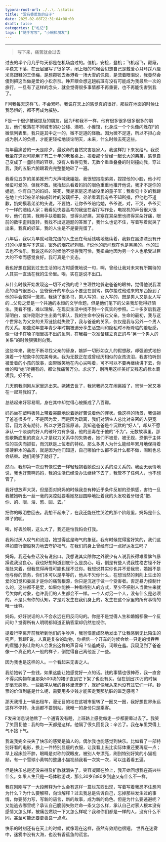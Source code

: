 ```yaml
---
typora-root-url: ./..\..\static
title: "没有香蕉鱼的日子"
date: 2025-02-08T22:31:04+08:00
draft: false
categories: ["札记"]
tags: ["随手写写", "小碗和朋友"]
---
```


---

> 写下来，痛苦就会过去



过去的半个月几乎每天都是在机场度过的。值机，安检，登机；飞机起飞，颠簸，平稳又下落，在云层里写了很多字，闭上眼的时候会幻想自己是戴爱心耳环踩八厘米高跟鞋的王佳梅，是想攒钱去香港看一场大雪的佩佩，是流着眼泪说，我竟然会傻到把这当做是爱的小松奈奈。睁开眼会想这趟航班有没有可能成为我最后一次的旅行，一旦有了这样的念头，就会觉得很多事情都不再重要，也不再能伤害到我了。

F问我每天这样飞，不会累吗，我说在天上的感觉真的很好，那些在地面的时候让我恐惧的，都不再成为威胁。

F是一个很少被我提及的朋友，因为F和我不一样，他有很多很多很多很多的朋友，他们散落在不同城市的办公楼、酒吧、小餐馆，化身成一个个头像闪烁在F的微信列表里，我只是其中之一的，微不足道的怪胎。因为微不足道，所以不担心会成为别人的负担，才能更轻松地谈论明天，未来，什么时候去死这些。

每年最痛苦的一天是除夕，最致命的自然灾害是家人。我这样打下来发给F。我说我坐在这张可能用了有二十年的老餐桌上，挨着那个曾经一起长大的弟弟，感觉自己变成了一盏时间的容器，没有人看得见我，无数个重重叠叠的时刻撞向我，穿过我，我的五脏六腑跟着完完整整地碎了一遍。

我看见五岁的弟弟推开门大声喊我姐姐，我很想抱抱弟弟，捏捏他的小脸，他小时候蛮可爱的，但我不敢。我抬起头看着妈妈的眼色重重地推开他说，我才不是你的姐姐，你有自己的妈妈，笑死，我是家庭这场战役里的童子军；我看见十岁的我蹲在地上捡起被弟弟摔成碎片的玻璃杯子，弟弟看着我有些不知所措，但他也不道歉，奶奶摸着弟弟的头说，不要怕，让你爷爷赔给她，爷爷说，对，不哭，爷爷买个一样的赔给人家；我看见快要高考的我坐在客厅写作业，电视机的声音很大很吵，他们在笑，我用手扶着脑袋，觉得头好痛，耳塞在耳朵里也挤得耳朵好痛，眼前的数字歪斜旋转，我找不出这道题的答案了，我什么也记不住，写着写着就哭了出来，我真的好笨，我的人生是不是要完蛋了。

八年后，我以为早就可能完蛋的人生还在苟延残喘地继续着，我躲在黑漆漆没有开灯的小屋里写下这些，窗外的烟花好刺眼。F说他的房间现在也是黑黑的，他的过去也不快乐，我说这些的时候他不觉得我可怜，我扭曲地因为另一个人也承受过巨大的不幸而感觉良好。我可真是个变态。

我也好想在回到过去生活的地方时感慨地说一句，啊，曾经让我对未来有所期待的人其实一直活在我的生命里。唉，实在是说不出口。

从什么时候开始发现这一切不对劲的呢？生理性地躲避爸爸的眼神，觉得他说我漂亮的语气很恶心，坐爸爸开的车永远不要坐在副驾，偶尔接过他递来的东西擦到了他的手会惊得一激灵。我读了很多书，男人写的，女人写的，既是男人又是女人写的…父母之爱是一个共通的永恒的文学命题，但是他们笔下的父亲我却觉得好陌生。我看不懂，难以理解，在现实生活中找不到一个真实的参照。二十多岁后我逐渐明白，或许刚刚才生出勇气承认，我的生命中没有过父亲。生命的最初，我与这个世界名为父女的关系链接就失败了，我与爸爸的关系，仅仅是我与另外一个男人的关系。那些幼年童年青少年时期被迫分享生活空间和隐私时不断降临的羞耻感，像一根卡在嗓子眼里拔不出的鱼刺，在我每一次准备建立真正的与“另一个男人的关系”的时候狠狠刺向我。

这些年来，我在不断寻找父亲的替身，嫉妒一切形如女儿的假想敌，却强迫式地扮演着一个想象中的完美母亲。我为无数正在或曾经历相似的女孩流泪，我害怕听到被爱着的小孩的故事，面带微笑地在内心尖叫着，可不可以不要再继续讲下去，你给的和“她”所拥有的，都让我痛苦万分。求求了，别再用这样美好又残忍的标本霸凌我，好不好。

几天前我刚刚从家里逃出来。姥姥去世了，我爸我妈又在闹离婚了，爸爸一家又凑在一起骂我妈了。

总结起来好容易啊，身在其中却觉得心被撕成了八百瓣。

妈妈坐在塑料板凳上带着哭腔地说着她好苦说着他的罪状。像这样的场景，我偏袒了爸爸很多年，不是因为爱，而是因为疏离，我们对陌生人总比对亲密的人更宽容，因为没有期待，所以才更容易原谅。我知道爸爸是个沉默的“好人”，却从不愿承认一个淡淡的好人的破坏力有多强，他的恶毒在于他的“不为”。无数故事里，那些歇斯底里的疯女人才是权力关系中的失势者，她们不被爱，被无视，恐惧于主体性的丧失而抓狂，而沉默是上位者的特权。那么多男人为什么能经年累月地保持着坚硬麻木的品质，就是因为他们知道，自己哪怕什么都不说什么都不做，闹剧也总会结束。她们闹够了就好了。

然而，我却第一次没有像过去一样轻轻抱着她说没关系的没关系的。我面无表情地说，我也好苦啊妈妈，我的生活已经没办法继续下去了，我管不了任何人，也不想管了。

我好想放声大哭，但是面对妈妈的时候我总有种近乎条件反射的恐惧感，害怕一旦我被她听出一丝一毫的哭腔就要看她怒目圆睁地扯着我的头发咬着牙根说“把、你、的、眼、泪、憋、回、去。”

把你的眼泪憋回去。我想不起来了，在我还能任性哭泣的那个阶段里，妈妈是什么样子的呢。

唉，好丢脸啊，这么大了，我还是怕我妈会打我。

我妈讨厌人叹气和流泪，她觉得这是晦气的象征。我有时候觉得蛮好笑的，我们这样如苦行僧般努力地去守护福气，在我们的身上曾经有过一点好运发生吗？

妈妈，我还有些话没有说出口。我想说其实除你之外很少有人说我长得难看脾气暴躁说我没良心。我也好想知道到底什么是良心。哦，倒是有些人说我性格古怪不好相处来着，但我觉得再怪可能也怪不过你。我想说其实你也并不爱我爸，婚姻不是他与你的债务，你们本可以是平等的，他从不欠你什么，在想当然的剥削上生出的爱的幻觉和委屈才是你的痛苦根源，你只是沉迷于做一个受害者。否定暴力控制什么的，这些都不是爱，如果你能换一种看待别人的方式，至少不把别人当做生来就亏欠你的对象，也许我们的人生都会不一样。一个人对另一个人，没有什么是必须的。不是只有你的认知，才是对发生在我们身上的，发生在这个家里的所有事情的唯一诠释。

妈妈，好好说话的人不会永远在用反问句的。你是不是觉得人生和婚姻都像一个反问句？觉得所有人明明都知道正确答案却仍然忽视你。

提着行李离开前我听到他们的争吵声，我爸恼羞成怒地发出了让我感到无比陌生的吼声。我跟F说，人真是复杂的动物，你相信一个开车的时候会给一只走的慢吞吞的瘸腿小狗让路的人会发出这样的声音吗？恼羞成怒，词眼在羞。我窥见到了爸爸像一个真正的人一般的样子，倒觉得自己离他近了一些。

因为我也是这样的人。一个看起来无害之人。

我给她转了一些钱，如果这能让她感觉好一点的话。钱的事情也很神奇，我一直舍不得买购物车里那条500块的裙子直到它下架了也没有买，但在划出20万的时候却毫无感觉。一些数字从我的身体里流走了，就好像我从来也没有过它们一样。钞票的价值到底是什么呢，需要用多少钱才能买走我那肮脏的匮乏感呢？

那天我搭上一辆出租车，漫无目的地在这城市里转了一圈又一圈，我好想世界永远这样不停转，永远都不要到站。我唯一的身份只是乘客。

F发来消息说他熬了一个通宵没有睡，上班路上感觉每走一步都要晕过去了。我笑了笑回复他：我的每一天都是这样。他隔了很久回复我：辛苦了。我在车里哭得上气不接下气。

我说我完全丧失了快乐的感受是骗人的。偶尔我也能感觉到快乐。比如看了一部特别好看的电影，换上一件特别显瘦的衣服，让我看上去比实际体重还要再瘦一点；早上起床脸不肿，眼睛是对称的双眼皮，被别人夸漂亮，刷到特别好笑的小猫视频，有一个雪球小黄鸭的整蛊小猫视频我看一次笑一次，可以连着看五遍。

但是快乐总是还没来得及扩散就消失了。笑容凝固在脸上，我开始回想我在高兴些什么。如果人生只是一场体验游戏，那么30岁和80岁到底又有什么不一样。

我在刚刚写了一大段解释为什么会有这样一篇烂东西出现，写着写着我忍不住想问为什么？为什么要解释，向谁解释？过去我总是告诉自己，忘掉那些发生过的事情，你要努力写，写新的语言，新的故事，成为新的角色。但是为什么要逃避呢？又能逃去哪里呢？承认自己脆弱失败烂命一条又怎么样，承认自己对家人根本没有感情又怎么样，被痛苦燃烧一下又怎么样呢？我和你们都是一样的人，没有什么不同，甚至可能还要更善良一点点。

快乐的时刻还有在天上的时候，就像现在这样，虽然有效期也很短。
世界在迷雾中，迷雾中没有大海，也没有香蕉鱼的谎言。
